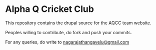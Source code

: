 # Alpha Q Cricket Club

This repository contains the drupal source for the AQCC team website.

Peoples willing to contribute, do fork and push your commits.

For any queries, do write to nagarajathangavelu@gmail.com
